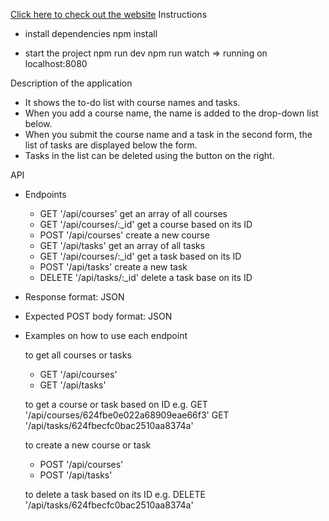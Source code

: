 [Click here to check out the website](https://to-do-app-29qr.onrender.com/)
Instructions
- install dependencies
  npm install

- start the project
  npm run dev
  npm run watch
  => running on localhost:8080

Description of the application
- It shows the to-do list with course names and tasks. 
- When you add a course name, the name is added to the drop-down list below.
- When you submit the course name and a task in the second form, the list of tasks are displayed below the form.
- Tasks in the list can be deleted using the button on the right.

API
- Endpoints 
  - GET '/api/courses'
    get an array of all courses
  - GET '/api/courses/:_id'
    get a course based on its ID
  - POST '/api/courses'
    create a new course
  - GET '/api/tasks'
    get an array of all tasks
  - GET '/api/courses/:_id'
    get a task based on its ID
  - POST '/api/tasks'
    create a new task
  - DELETE '/api/tasks/:_id'
    delete a task base on its ID

- Response format: JSON

- Expected POST body format: JSON

- Examples on how to use each endpoint
  
  to get all courses or tasks
  - GET '/api/courses'
  - GET '/api/tasks'

  to get a course or task based on ID
    e.g.  GET '/api/courses/624fbe0e022a68909eae66f3'
          GET '/api/tasks/624fbecfc0bac2510aa8374a'

  to create a new course or task
  - POST '/api/courses'
  - POST '/api/tasks'

  to delete a task based on its ID
    e.g.  DELETE '/api/tasks/624fbecfc0bac2510aa8374a'

